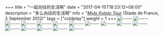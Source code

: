 +++
title = "一起向往的生活啊"
date = "2017-04-15T18:23:12+08:00"
description = "多么向往的生活啊"
info = "[*Mylo Xyloto Tour*](https://timeline.coldplay.com/show/stade-de-france/) (Stade de France, 2 September 2012)"
tags = ["coldplay"]
weight = 1
+++
![](https://ipfs.globalupload.io/QmbBcjcqz9WFqtUp1CXiXSvkym2KHshWeQsH2gMJJW54AW "-----")
![](https://ipfs.globalupload.io/QmdUgchdnenqzUUhF3cm1qomBTn5Ev1efMnrSHETH27ypW "-----")
![](https://ipfs.globalupload.io/QmWs5mDpRcFEnrgB5zRuK1GpRuC8ekUJU4LdSgFDRg12FH "-----")
![](https://ipfs.globalupload.io/QmXEvCjb5tD38j9zFVcgG8cmQDucjb343fUsgDnv4hKPNf "-----")
![](https://ipfs.globalupload.io/QmUYFimKJGFKkimexBihMdbacissQUS5AR6SHkL6xjt5cN "-----")
![](https://ipfs.globalupload.io/QmNngHZwrsB6DvyCaoxt5Y4FBmXVGi8ZoMBNLgG2Qm8CP7 "-----")
![](https://ipfs.globalupload.io/QmPMyL3e2Y3mF4m1ktgCjaTQiv22HFNU45qCoqzT23GGnd "-----")
![](https://ipfs.globalupload.io/QmSAh4BXZXTdikL4hxyB7SuaCwLqzwp5G5oes1EDPcSUN3 "-----")
![](https://ipfs.globalupload.io/QmdbftQTFLhd2hJHxzFf4QNcE2dKHTE6V17PBnEwp1aYNe "-----")
![](https://ipfs.globalupload.io/QmQEz7UbyfNbWFfiCA1YJALUDDtgJhcFdc22xWWC5CCug6 "-----")
![](https://ipfs.globalupload.io/QmNhnJBYtZfZjKVSfJVHriis4YStqWaru8AJHmoUU3cuqe "-----")
![](https://ipfs.globalupload.io/Qmax2qQ1mQQWMYf3qwFT6P13anxV6S9wGEB5uiRjkUB9iG "-----")
![](https://ipfs.globalupload.io/QmS6qfMqm4m8UwoCzSdFffd6gtEHsszomYXSgyaztuQinx "-----")
![](https://ipfs.globalupload.io/QmTHNTXewfzrmzK22HJ8imYyKuBuP5maxAoCtAEpnnDEuN "-----")
![](https://ipfs.globalupload.io/QmRLuRVUE2jWMGfe4GxsjmRvYYDkwh3bVuaoU2EoGr7Nfr "-----")
![](https://ipfs.globalupload.io/QmRyn3jpDbu91QobLmMSdb3yeBAjdofgCeHC8xYhwQuRQD "-----")